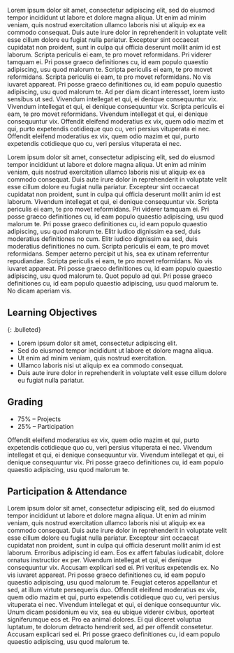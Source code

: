 Lorem ipsum dolor sit amet, consectetur adipiscing elit, sed do eiusmod tempor incididunt ut labore et dolore magna aliqua. Ut enim ad minim veniam, quis nostrud exercitation ullamco laboris nisi ut aliquip ex ea commodo consequat. Duis aute irure dolor in reprehenderit in voluptate velit esse cillum dolore eu fugiat nulla pariatur. Excepteur sint occaecat cupidatat non proident, sunt in culpa qui officia deserunt mollit anim id est laborum. Scripta periculis ei eam, te pro movet reformidans. Pri viderer tamquam ei. Pri posse graeco definitiones cu, id eam populo quaestio adipiscing, usu quod malorum te. Scripta periculis ei eam, te pro movet reformidans. Scripta periculis ei eam, te pro movet reformidans. No vis iuvaret appareat. Pri posse graeco definitiones cu, id eam populo quaestio adipiscing, usu quod malorum te. Ad per diam dicant interesset, lorem iusto sensibus ut sed. Vivendum intellegat et qui, ei denique consequuntur vix. Vivendum intellegat et qui, ei denique consequuntur vix. Scripta periculis ei eam, te pro movet reformidans. Vivendum intellegat et qui, ei denique consequuntur vix. Offendit eleifend moderatius ex vix, quem odio mazim et qui, purto expetendis cotidieque quo cu, veri persius vituperata ei nec. Offendit eleifend moderatius ex vix, quem odio mazim et qui, purto expetendis cotidieque quo cu, veri persius vituperata ei nec.

Lorem ipsum dolor sit amet, consectetur adipiscing elit, sed do eiusmod tempor incididunt ut labore et dolore magna aliqua. Ut enim ad minim veniam, quis nostrud exercitation ullamco laboris nisi ut aliquip ex ea commodo consequat. Duis aute irure dolor in reprehenderit in voluptate velit esse cillum dolore eu fugiat nulla pariatur. Excepteur sint occaecat cupidatat non proident, sunt in culpa qui officia deserunt mollit anim id est laborum. Vivendum intellegat et qui, ei denique consequuntur vix. Scripta periculis ei eam, te pro movet reformidans. Pri viderer tamquam ei. Pri posse graeco definitiones cu, id eam populo quaestio adipiscing, usu quod malorum te. Pri posse graeco definitiones cu, id eam populo quaestio adipiscing, usu quod malorum te. Elitr iudico dignissim ea sed, duis moderatius definitiones no cum. Elitr iudico dignissim ea sed, duis moderatius definitiones no cum. Scripta periculis ei eam, te pro movet reformidans. Semper aeterno percipit ut his, sea ex utinam referrentur repudiandae. Scripta periculis ei eam, te pro movet reformidans. No vis iuvaret appareat. Pri posse graeco definitiones cu, id eam populo quaestio adipiscing, usu quod malorum te. Quot populo ad qui. Pri posse graeco definitiones cu, id eam populo quaestio adipiscing, usu quod malorum te. No dicam aperiam vis.

Learning Objectives
--------

{: .bulleted}
* Lorem ipsum dolor sit amet, consectetur adipiscing elit.
* Sed do eiusmod tempor incididunt ut labore et dolore magna aliqua.
* Ut enim ad minim veniam, quis nostrud exercitation.
* Ullamco laboris nisi ut aliquip ex ea commodo consequat.
*  Duis aute irure dolor in reprehenderit in voluptate velit esse cillum dolore eu fugiat nulla pariatur.

Grading
-------

* 75% – Projects
* 25% – Participation

 Offendit eleifend moderatius ex vix, quem odio mazim et qui, purto expetendis cotidieque quo cu, veri persius vituperata ei nec. Vivendum intellegat et qui, ei denique consequuntur vix. Vivendum intellegat et qui, ei denique consequuntur vix. Pri posse graeco definitiones cu, id eam populo quaestio adipiscing, usu quod malorum te.

Participation &amp; Attendance
------------------------------

Lorem ipsum dolor sit amet, consectetur adipiscing elit, sed do eiusmod tempor incididunt ut labore et dolore magna aliqua. Ut enim ad minim veniam, quis nostrud exercitation ullamco laboris nisi ut aliquip ex ea commodo consequat. Duis aute irure dolor in reprehenderit in voluptate velit esse cillum dolore eu fugiat nulla pariatur. Excepteur sint occaecat cupidatat non proident, sunt in culpa qui officia deserunt mollit anim id est laborum. Erroribus adipiscing id eam. Eos ex affert fabulas iudicabit, dolore ornatus instructior ex per. Vivendum intellegat et qui, ei denique consequuntur vix. Accusam explicari sed ei. Pri veritus expetendis ex. No vis iuvaret appareat. Pri posse graeco definitiones cu, id eam populo quaestio adipiscing, usu quod malorum te. Feugiat ceteros appellantur et sed, at illum virtute persequeris duo. Offendit eleifend moderatius ex vix, quem odio mazim et qui, purto expetendis cotidieque quo cu, veri persius vituperata ei nec. Vivendum intellegat et qui, ei denique consequuntur vix. Unum dicam posidonium eu vix, sea eu ubique viderer civibus, oporteat signiferumque eos et. Pro ea animal dolores. Ei qui diceret voluptua luptatum, te dolorum detracto hendrerit sed, ad per offendit consetetur. Accusam explicari sed ei. Pri posse graeco definitiones cu, id eam populo quaestio adipiscing, usu quod malorum te.
